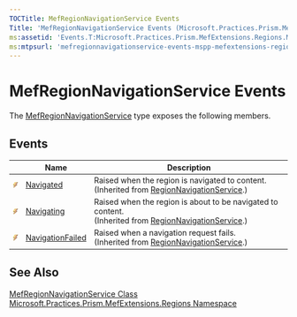 ```yaml
---
TOCTitle: MefRegionNavigationService Events
Title: 'MefRegionNavigationService Events (Microsoft.Practices.Prism.MefExtensions.Regions)'
ms:assetid: 'Events.T:Microsoft.Practices.Prism.MefExtensions.Regions.MefRegionNavigationService'
ms:mtpsurl: 'mefregionnavigationservice-events-mspp-mefextensions-regions.md'
---
```



# MefRegionNavigationService Events

The [MefRegionNavigationService](/patterns-practices/reference/mefregionnavigationservice-class-mspp-mefextensions-regions) type exposes the following members.

## Events

<table>

<thead>
<tr class="header">
<th> </th>
<th>Name</th>
<th>Description</th>
</tr>
</thead>
<tbody>
<tr class="odd">
<td><img src="/patterns-practices/reference/images/pubevent.gif" alt="Public event"/></td>
<td><a href="/patterns-practices/reference/regionnavigationservice-navigated-event-mspp-regions" data-raw-source="[Navigated](/patterns-practices/reference/regionnavigationservice-navigated-event-mspp-regions)">Navigated</a></td>
<td><div class="summary">
Raised when the region is navigated to content.
</div>
(Inherited from <a href="/patterns-practices/reference/regionnavigationservice-class-mspp-regions" data-raw-source="[RegionNavigationService](/patterns-practices/reference/regionnavigationservice-class-mspp-regions)">RegionNavigationService</a>.)</td>
</tr>
<tr class="even">
<td><img src="/patterns-practices/reference/images/pubevent.gif" alt="Public event"/></td>
<td><a href="/patterns-practices/reference/regionnavigationservice-navigating-event-mspp-regions" data-raw-source="[Navigating](/patterns-practices/reference/regionnavigationservice-navigating-event-mspp-regions)">Navigating</a></td>
<td><div class="summary">
Raised when the region is about to be navigated to content.
</div>
(Inherited from <a href="/patterns-practices/reference/regionnavigationservice-class-mspp-regions" data-raw-source="[RegionNavigationService](/patterns-practices/reference/regionnavigationservice-class-mspp-regions)">RegionNavigationService</a>.)</td>
</tr>
<tr class="odd">
<td><img src="/patterns-practices/reference/images/pubevent.gif" alt="Public event"/></td>
<td><a href="/patterns-practices/reference/regionnavigationservice-navigationfailed-event-mspp-regions" data-raw-source="[NavigationFailed](/patterns-practices/reference/regionnavigationservice-navigationfailed-event-mspp-regions)">NavigationFailed</a></td>
<td><div class="summary">
Raised when a navigation request fails.
</div>
(Inherited from <a href="/patterns-practices/reference/regionnavigationservice-class-mspp-regions" data-raw-source="[RegionNavigationService](/patterns-practices/reference/regionnavigationservice-class-mspp-regions)">RegionNavigationService</a>.)</td>
</tr>
</tbody>
</table>

## See Also

[MefRegionNavigationService Class](/patterns-practices/reference/mefregionnavigationservice-class-mspp-mefextensions-regions)  
[Microsoft.Practices.Prism.MefExtensions.Regions Namespace](/patterns-practices/reference/mspp-mefextensions-regions-namespace)